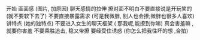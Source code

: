 开始  画面感 (图片, 加原因)
聊天感情的拉伸
撩对面不明白不要直接说是开玩笑的 (就不要软下去了)
不要直接暴露需求 (可是我微胖, 别人也会撩;微胖也很多人喜欢)
讲特点 (她的独特点)
不要进入女生的聊天框架 ( 那我呢,能撩到你嘛)
真会害羞嘛 ,就要你害羞
不要乘胜追击, 稳又带撩
要经受住诱惑 (你怎么把我往坏的想 ,合拍)
